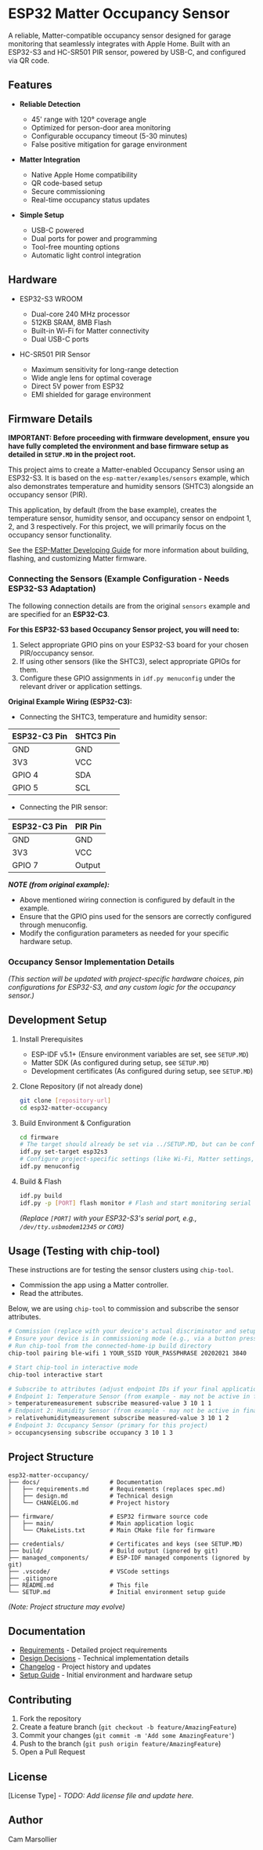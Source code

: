 # ESP32 Matter Occupancy Sensor

A reliable, Matter-compatible occupancy sensor designed for garage monitoring that seamlessly integrates with Apple Home. Built with an ESP32-S3 and HC-SR501 PIR sensor, powered by USB-C, and configured via QR code.

## Features

- **Reliable Detection**
  - 45' range with 120° coverage angle
  - Optimized for person-door area monitoring
  - Configurable occupancy timeout (5-30 minutes)
  - False positive mitigation for garage environment

- **Matter Integration**
  - Native Apple Home compatibility
  - QR code-based setup
  - Secure commissioning
  - Real-time occupancy status updates

- **Simple Setup**
  - USB-C powered
  - Dual ports for power and programming
  - Tool-free mounting options
  - Automatic light control integration

## Hardware

- ESP32-S3 WROOM
  - Dual-core 240 MHz processor
  - 512KB SRAM, 8MB Flash
  - Built-in Wi-Fi for Matter connectivity
  - Dual USB-C ports

- HC-SR501 PIR Sensor
  - Maximum sensitivity for long-range detection
  - Wide angle lens for optimal coverage
  - Direct 5V power from ESP32
  - EMI shielded for garage environment

## Firmware Details

**IMPORTANT: Before proceeding with firmware development, ensure you have fully completed the environment and base firmware setup as detailed in `SETUP.MD` in the project root.**

This project aims to create a Matter-enabled Occupancy Sensor using an ESP32-S3. It is based on the `esp-matter/examples/sensors` example, which also demonstrates temperature and humidity sensors (SHTC3) alongside an occupancy sensor (PIR).

This application, by default (from the base example), creates the temperature sensor, humidity sensor, and occupancy sensor on endpoint 1, 2, and 3 respectively. For this project, we will primarily focus on the occupancy sensor functionality.

See the [ESP-Matter Developing Guide](https://docs.espressif.com/projects/esp-matter/en/latest/esp32/developing.html) for more information about building, flashing, and customizing Matter firmware.

### Connecting the Sensors (Example Configuration - Needs ESP32-S3 Adaptation)

The following connection details are from the original `sensors` example and are specified for an **ESP32-C3**.

**For this ESP32-S3 based Occupancy Sensor project, you will need to:**
1.  Select appropriate GPIO pins on your ESP32-S3 board for your chosen PIR/occupancy sensor.
2.  If using other sensors (like the SHTC3), select appropriate GPIOs for them.
3.  Configure these GPIO assignments in `idf.py menuconfig` under the relevant driver or application settings.

**Original Example Wiring (ESP32-C3):**

- Connecting the SHTC3, temperature and humidity sensor:

| ESP32-C3 Pin | SHTC3 Pin |
|--------------|-----------|
| GND          | GND       |
| 3V3          | VCC       |
| GPIO 4       | SDA       |
| GPIO 5       | SCL       |

- Connecting the PIR sensor:

| ESP32-C3 Pin | PIR Pin |
|--------------|---------|
| GND          | GND     |
| 3V3          | VCC     |
| GPIO 7       | Output  |

**_NOTE (from original example):_**
- Above mentioned wiring connection is configured by default in the example.
- Ensure that the GPIO pins used for the sensors are correctly configured through menuconfig.
- Modify the configuration parameters as needed for your specific hardware setup.

### Occupancy Sensor Implementation Details

*(This section will be updated with project-specific hardware choices, pin configurations for ESP32-S3, and any custom logic for the occupancy sensor.)*

## Development Setup

1. Install Prerequisites
   - ESP-IDF v5.1+ (Ensure environment variables are set, see `SETUP.MD`)
   - Matter SDK (As configured during setup, see `SETUP.MD`)
   - Development certificates (As configured during setup, see `SETUP.MD`)

2. Clone Repository (if not already done)
   ```bash
   git clone [repository-url]
   cd esp32-matter-occupancy
   ```

3. Build Environment & Configuration
   ```bash
   cd firmware
   # The target should already be set via ../SETUP.MD, but can be confirmed/set:
   idf.py set-target esp32s3
   # Configure project-specific settings (like Wi-Fi, Matter settings, GPIOs)
   idf.py menuconfig
   ```

4. Build & Flash
   ```bash
   idf.py build
   idf.py -p [PORT] flash monitor # Flash and start monitoring serial output
   ```
   *(Replace `[PORT]` with your ESP32-S3's serial port, e.g., `/dev/tty.usbmodem12345` or `COM3`)*

## Usage (Testing with chip-tool)

These instructions are for testing the sensor clusters using `chip-tool`.

- Commission the app using a Matter controller.
- Read the attributes.

Below, we are using `chip-tool` to commission and subscribe the sensor attributes.
```bash
# Commission (replace with your device's actual discriminator and setup PIN if different)
# Ensure your device is in commissioning mode (e.g., via a button press if implemented)
# Run chip-tool from the connected-home-ip build directory
chip-tool pairing ble-wifi 1 YOUR_SSID YOUR_PASSPHRASE 20202021 3840

# Start chip-tool in interactive mode
chip-tool interactive start

# Subscribe to attributes (adjust endpoint IDs if your final application differs)
# Endpoint 1: Temperature Sensor (from example - may not be active in final build)
> temperaturemeasurement subscribe measured-value 3 10 1 1
# Endpoint 2: Humidity Sensor (from example - may not be active in final build)
> relativehumiditymeasurement subscribe measured-value 3 10 1 2
# Endpoint 3: Occupancy Sensor (primary for this project)
> occupancysensing subscribe occupancy 3 10 1 3
```

## Project Structure

```
esp32-matter-occupancy/
├── docs/                    # Documentation
│   ├── requirements.md      # Requirements (replaces spec.md)
│   ├── design.md            # Technical design
│   └── CHANGELOG.md         # Project history
│
├── firmware/                # ESP32 firmware source code
│   ├── main/                # Main application logic
│   └── CMakeLists.txt       # Main CMake file for firmware
│
├── credentials/             # Certificates and keys (see SETUP.MD)
├── build/                   # Build output (ignored by git)
├── managed_components/      # ESP-IDF managed components (ignored by git)
├── .vscode/                 # VSCode settings
├── .gitignore
├── README.md                # This file
└── SETUP.md                 # Initial environment setup guide
```
*(Note: Project structure may evolve)*

## Documentation

- [Requirements](docs/requirements.md) - Detailed project requirements
- [Design Decisions](docs/design.md) - Technical implementation details
- [Changelog](docs/CHANGELOG.md) - Project history and updates
- [Setup Guide](SETUP.md) - Initial environment and hardware setup

## Contributing

1. Fork the repository
2. Create a feature branch (`git checkout -b feature/AmazingFeature`)
3. Commit your changes (`git commit -m 'Add some AmazingFeature'`)
4. Push to the branch (`git push origin feature/AmazingFeature`)
5. Open a Pull Request

## License

[License Type] - *TODO: Add license file and update here.*

## Author

Cam Marsollier 